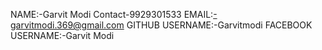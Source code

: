NAME:-Garvit Modi
Contact-9929301533
EMAIL:-garvitmodi.369@gmail.com
GITHUB USERNAME:-Garvitmodi
FACEBOOK USERNAME:-Garvit Modi
